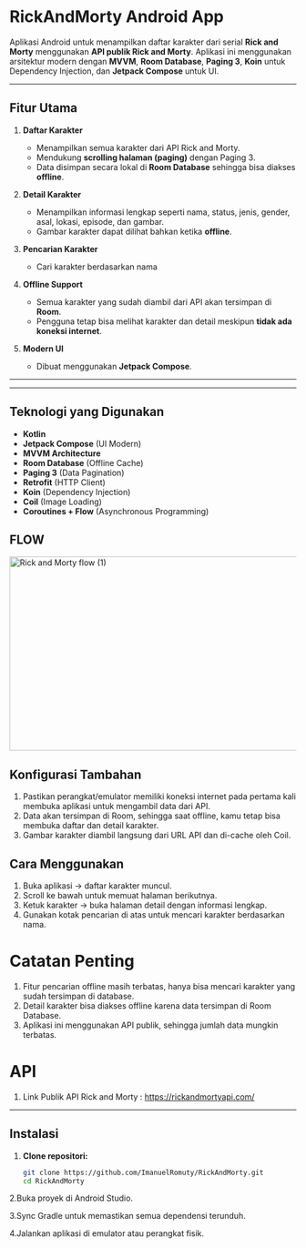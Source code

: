 # RickAndMorty Android App

Aplikasi Android untuk menampilkan daftar karakter dari serial **Rick and Morty** menggunakan **API publik Rick and Morty**. Aplikasi ini menggunakan arsitektur modern dengan **MVVM**, **Room Database**, **Paging 3**, **Koin** untuk Dependency Injection, dan **Jetpack Compose** untuk UI.

---

## Fitur Utama

1. **Daftar Karakter**  
   - Menampilkan semua karakter dari API Rick and Morty.  
   - Mendukung **scrolling halaman (paging)** dengan Paging 3.  
   - Data disimpan secara lokal di **Room Database** sehingga bisa diakses **offline**.

2. **Detail Karakter**  
   - Menampilkan informasi lengkap seperti nama, status, jenis, gender, asal, lokasi, episode, dan gambar.  
   - Gambar karakter dapat dilihat bahkan ketika **offline**.

3. **Pencarian Karakter**  
   - Cari karakter berdasarkan nama 

4. **Offline Support**  
   - Semua karakter yang sudah diambil dari API akan tersimpan di **Room**.  
   - Pengguna tetap bisa melihat karakter dan detail meskipun **tidak ada koneksi internet**.

5. **Modern UI**  
   - Dibuat menggunakan **Jetpack Compose**.  


---


---

## Teknologi yang Digunakan

- **Kotlin**  
- **Jetpack Compose** (UI Modern)  
- **MVVM Architecture**  
- **Room Database** (Offline Cache)  
- **Paging 3** (Data Pagination)  
- **Retrofit** (HTTP Client)  
- **Koin** (Dependency Injection)  
- **Coil** (Image Loading)  
- **Coroutines + Flow** (Asynchronous Programming)

## FLOW
<img width="792" height="341" alt="Rick and Morty flow (1)" src="https://github.com/user-attachments/assets/97899338-e000-43e8-abd5-4ba4625019cf" />

## Konfigurasi Tambahan

1. Pastikan perangkat/emulator memiliki koneksi internet pada pertama kali membuka aplikasi untuk mengambil data dari API.
2. Data akan tersimpan di Room, sehingga saat offline, kamu tetap bisa membuka daftar dan detail karakter.
3. Gambar karakter diambil langsung dari URL API dan di-cache oleh Coil.

## Cara Menggunakan

1. Buka aplikasi → daftar karakter muncul.
2. Scroll ke bawah untuk memuat halaman berikutnya.
3. Ketuk karakter → buka halaman detail dengan informasi lengkap.
4. Gunakan kotak pencarian di atas untuk mencari karakter berdasarkan nama.

# Catatan Penting
1. Fitur pencarian offline masih terbatas, hanya bisa mencari karakter yang sudah tersimpan di database.
2. Detail karakter bisa diakses offline karena data tersimpan di Room Database.
3. Aplikasi ini menggunakan API publik, sehingga jumlah data mungkin terbatas.

# API
1. Link Publik API Rick and Morty : https://rickandmortyapi.com/
---

## Instalasi

1. **Clone repositori:**
   ```bash
   git clone https://github.com/ImanuelRomuty/RickAndMorty.git
   cd RickAndMorty

2.Buka proyek di Android Studio.

3.Sync Gradle untuk memastikan semua dependensi terunduh.

4.Jalankan aplikasi di emulator atau perangkat fisik.


